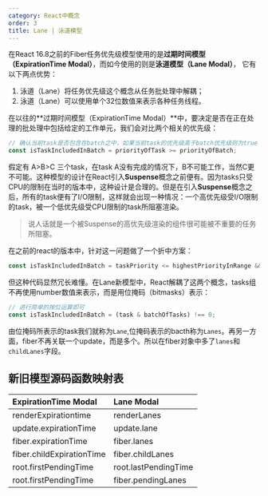 ```yaml
---
category: React中概念
order: 3
title: Lane | 泳道模型
---
```


在React 16.8之前的Fiber任务优先级模型使用的是**过期时间模型（ExpirationTime Modal）**，而如今使用的则是**泳道模型（Lane Modal）**， 它有以下两点优势：

1. 泳道（Lane）将任务优先级这个概念从任务批处理中解耦；
2. 泳道（Lane）可以使用单个32位数值来表示各种任务线程。

在以往的**过期时间模型（ExpirationTime Modal）**中，要决定是否在正在处理的批处理中包括给定的工作单元，我们会对比两个相关的优先级：

```js
// 确认当前task是否包含在batch之中，如果当前task的优先级高于batch优先级则为true
const isTaskIncludedInBatch = priorityOfTask >= priorityOfBatch;
```

假定有 A>B>C 三个task，在task A没有完成的情况下，B不可能工作，当然C更不可能。这种模型的设计在React引入**Suspense**概念之前便有。因为tasks只受CPU的限制在当时的版本中，这种设计是合理的。但是在引入**Suspense**概念之后，所有的task便有了I/O限制，这样就会出现一种情况：一个高优先级受I/O限制的task，被一个低优先级受CPU限制的task所阻塞渲染。

> 说人话就是一个被Suspense的高优先级渲染的组件很可能被不重要的任务所阻塞。

在之前的react的版本中，针对这一问题做了一个折中方案：

```js
const isTaskIncludedInBatch = taskPriority <= highestPriorityInRange && taskPriority >= lowestPriorityInRange;
```

但这种代码显然冗长难懂。在Lane新模型中，React解耦了这两个概念，tasks组不再使用number数值来表示，而是用位掩码（bitmasks）表示：

```js
// 进行简单的按位运算即可
const isTaskIncludedInBatch = (task & batchOfTasks) !== 0;
```

由位掩码所表示的task我们就称为`Lane`,位掩码表示的bacth称为`Lanes`。再另一方面，fiber不再关联一个update，而是多个。所以在fiber对象中多了`lanes`和`childLanes`字段。

## 新旧模型源码函数映射表

| ExpirationTime Modal      | Lane Modal           |
| :------------------------ | :------------------- |
| renderExpirationtime      | renderLanes          |
| update.expirationTime     | update.lane          |
| fiber.expirationTime      | fiber.lanes          |
| fiber.childExpirationTime | fiber.childLanes     |
| root.firstPendingTime     | root.lastPendingTime |
| root.firstPendingTime     | fiber.pendingLanes   |

[](https://github.com/facebook/react/pull/18796)